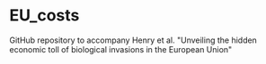 # EU_costs
GitHub repository to accompany Henry et al. "Unveiling the hidden economic toll of biological invasions in the European Union"
